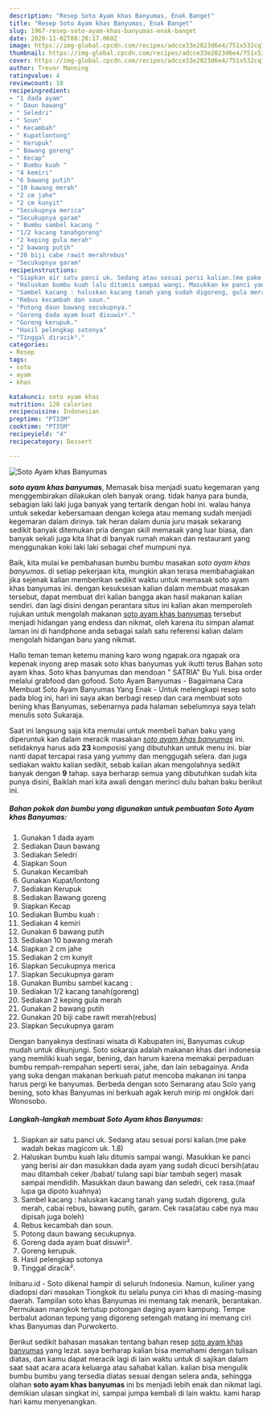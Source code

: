 ```yaml
---
description: "Resep Soto Ayam khas Banyumas, Enak Banget"
title: "Resep Soto Ayam khas Banyumas, Enak Banget"
slug: 1967-resep-soto-ayam-khas-banyumas-enak-banget
date: 2020-11-02T08:28:17.060Z
image: https://img-global.cpcdn.com/recipes/adcce33e2023d6e4/751x532cq70/soto-ayam-khas-banyumas-foto-resep-utama.jpg
thumbnail: https://img-global.cpcdn.com/recipes/adcce33e2023d6e4/751x532cq70/soto-ayam-khas-banyumas-foto-resep-utama.jpg
cover: https://img-global.cpcdn.com/recipes/adcce33e2023d6e4/751x532cq70/soto-ayam-khas-banyumas-foto-resep-utama.jpg
author: Trevor Manning
ratingvalue: 4
reviewcount: 10
recipeingredient:
- "1 dada ayam"
- " Daun bawang"
- " Seledri"
- " Soun"
- " Kecambah"
- " Kupatlontong"
- " Kerupuk"
- " Bawang goreng"
- " Kecap"
- " Bumbu kuah "
- "4 kemiri"
- "6 bawang putih"
- "10 bawang merah"
- "2 cm jahe"
- "2 cm kunyit"
- "Secukupnya merica"
- "Secukupnya garam"
- " Bumbu sambel kacang "
- "1/2 kacang tanahgoreng"
- "2 keping gula merah"
- "2 bawang putih"
- "20 biji cabe rawit merahrebus"
- "Secukupnya garam"
recipeinstructions:
- "Siapkan air satu panci uk. Sedang atau sesuai porsi kalian.(me pake wadah bekas magicom uk. 1.8)"
- "Haluskan bumbu kuah lalu ditumis sampai wangi. Masukkan ke panci yang berisi air dan masukkan dada ayam yang sudah dicuci bersih(atau mau ditambah ceker /babat/ tulang sapi biar tambah seger) masak sampai mendidih. Masukkan daun bawang dan seledri, cek rasa.(maaf lupa ga dipoto kuahnya)"
- "Sambel kacang : haluskan kacang tanah yang sudah digoreng, gula merah, cabai rebus, bawang putih, garam. Cek rasa(atau cabe nya mau dipisah juga boleh)"
- "Rebus kecambah dan soun."
- "Potong daun bawang secukupnya."
- "Goreng dada ayam buat disuwir²."
- "Goreng kerupuk."
- "Hasil pelengkap sotonya"
- "Tinggal diracik²."
categories:
- Resep
tags:
- soto
- ayam
- khas

katakunci: soto ayam khas 
nutrition: 120 calories
recipecuisine: Indonesian
preptime: "PT33M"
cooktime: "PT35M"
recipeyield: "4"
recipecategory: Dessert

---
```



![Soto Ayam khas Banyumas](https://img-global.cpcdn.com/recipes/adcce33e2023d6e4/751x532cq70/soto-ayam-khas-banyumas-foto-resep-utama.jpg)

<b><i>soto ayam khas banyumas</i></b>, Memasak bisa menjadi suatu kegemaran yang menggembirakan dilakukan oleh banyak orang. tidak hanya para bunda, sebagian laki laki juga banyak yang tertarik dengan hobi ini. walau hanya untuk sekedar kebersamaan dengan kolega atau memang sudah menjadi kegemaran dalam dirinya. tak heran dalam dunia juru masak sekarang sedikit banyak ditemukan pria dengan skill memasak yang luar biasa, dan banyak sekali juga kita lihat di banyak rumah makan dan restaurant yang menggunakan koki laki laki sebagai chef mumpuni nya.

Baik, kita mulai ke pembahasan bumbu bumbu masakan <i>soto ayam khas banyumas</i>. di setiap pekerjaan kita, mungkin akan terasa membahagiakan jika sejenak kalian memberikan sedikit waktu untuk memasak soto ayam khas banyumas ini. dengan kesuksesan kalian dalam membuat masakan tersebut, dapat membuat diri kalian bangga akan hasil makanan kalian sendiri. dan lagi disini dengan perantara situs ini kalian akan memperoleh rujukan untuk mengolah makanan <u>soto ayam khas banyumas</u> tersebut menjadi hidangan yang endess dan nikmat, oleh karena itu simpan alamat laman ini di handphone anda sebagai salah satu referensi kalian dalam mengolah hidangan baru yang nikmat.

Hallo teman teman ketemu maning karo wong ngapak.ora ngapak ora kepenak inyong arep masak soto khas banyumas yuk ikutti terus Bahan soto ayam khas. Soto khas banyumas dan mendoan &#34; SATRIA&#34; Bu Yuli. bisa order melalui grabfood dan gofood. Soto Ayam Banyumas - Bagaimana Cara Membuat Soto Ayam Banyumas Yang Enak - Untuk melengkapi resep soto pada blog ini, hari ini saya akan berbagi resep dan cara membuat soto bening khas Banyumas, sebenarnya pada halaman sebelumnya saya telah menulis soto Sukaraja.


Saat ini langsung saja kita memulai untuk membeli bahan baku yang diperuntuk kan dalam meracik masakan <u><i>soto ayam khas banyumas</i></u> ini. setidaknya harus ada <b>23</b> komposisi yang dibutuhkan untuk menu ini. biar nanti dapat tercapai rasa yang yummy dan menggugah selera. dan juga sediakan waktu kalian sedikit, sebab kalian akan mengolahnya sedikit banyak dengan <b>9</b> tahap. saya berharap semua yang dibutuhkan sudah kita punya disini, Baiklah mari kita awali dengan merinci dulu bahan baku berikut ini.

<!--inarticleads1-->

##### Bahan pokok dan bumbu yang digunakan untuk pembuatan Soto Ayam khas Banyumas:

1. Gunakan 1 dada ayam
1. Sediakan  Daun bawang
1. Sediakan  Seledri
1. Siapkan  Soun
1. Gunakan  Kecambah
1. Gunakan  Kupat/lontong
1. Sediakan  Kerupuk
1. Sediakan  Bawang goreng
1. Siapkan  Kecap
1. Sediakan  Bumbu kuah :
1. Sediakan 4 kemiri
1. Gunakan 6 bawang putih
1. Sediakan 10 bawang merah
1. Siapkan 2 cm jahe
1. Sediakan 2 cm kunyit
1. Siapkan Secukupnya merica
1. Siapkan Secukupnya garam
1. Gunakan  Bumbu sambel kacang :
1. Sediakan 1/2 kacang tanah(goreng)
1. Sediakan 2 keping gula merah
1. Gunakan 2 bawang putih
1. Gunakan 20 biji cabe rawit merah(rebus)
1. Siapkan Secukupnya garam


Dengan banyaknya destinasi wisata di Kabupaten ini, Banyumas cukup mudah untuk dikunjungi. Soto sokaraja adalah makanan khas dari indonesia yang memiliki kuah segar, bening, dan harum karena memakai perpaduan bumbu rempah-rempahan seperti serai, jahe, dan lain sebagainya. Anda yang suka dengan makanan berkuah patut mencoba makanan ini tanpa harus pergi ke banyumas. Berbeda dengan soto Semarang atau Solo yang bening, soto khas Banyumas ini berkuah agak keruh mirip mi ongklok dari Wonosobo. 

<!--inarticleads2-->

##### Langkah-langkah membuat Soto Ayam khas Banyumas:

1. Siapkan air satu panci uk. Sedang atau sesuai porsi kalian.(me pake wadah bekas magicom uk. 1.8)
1. Haluskan bumbu kuah lalu ditumis sampai wangi. Masukkan ke panci yang berisi air dan masukkan dada ayam yang sudah dicuci bersih(atau mau ditambah ceker /babat/ tulang sapi biar tambah seger) masak sampai mendidih. Masukkan daun bawang dan seledri, cek rasa.(maaf lupa ga dipoto kuahnya)
1. Sambel kacang : haluskan kacang tanah yang sudah digoreng, gula merah, cabai rebus, bawang putih, garam. Cek rasa(atau cabe nya mau dipisah juga boleh)
1. Rebus kecambah dan soun.
1. Potong daun bawang secukupnya.
1. Goreng dada ayam buat disuwir².
1. Goreng kerupuk.
1. Hasil pelengkap sotonya
1. Tinggal diracik².


Inibaru.id - Soto dikenal hampir di seluruh Indonesia. Namun, kuliner yang diadopsi dari masakan Tiongkok itu selalu punya ciri khas di masing-masing daerah. Tampilan soto khas Banyumas ini memang tak menarik, berantakan. Permukaan mangkok tertutup potongan daging ayam kampung. Tempe berbalut adonan tepung yang digoreng setengah matang ini memang ciri khas Banyumas dan Purwokerto. 

Berikut sedikit bahasan masakan tentang bahan resep <u>soto ayam khas banyumas</u> yang lezat. saya berharap kalian bisa memahami dengan tulisan diatas, dan kamu dapat meracik lagi di lain waktu untuk di sajikan dalam saat saat acara acara keluarga atau sahabat kalian. kalian bisa mengulik bumbu bumbu yang tersedia diatas sesuai dengan selera anda, sehingga olahan <b>soto ayam khas banyumas</b> ini bs menjadi lebih enak dan nikmat lagi. demikian ulasan singkat ini, sampai jumpa kembali di lain waktu. kami harap hari kamu menyenangkan.
